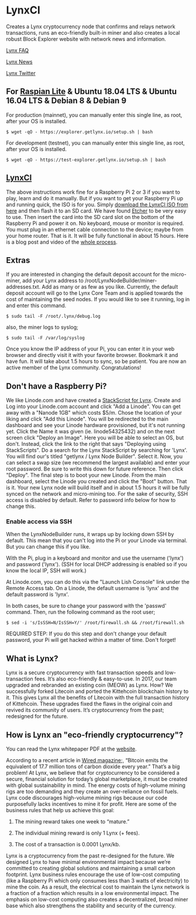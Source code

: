 # LynxCI
Creates a Lynx cryptocurrency node that confirms and relays network transactions, runs an eco-friendly built-in miner and also creates a local robust Block Explorer website with network news and information.

[Lynx FAQ](https://getlynx.io/faq/)

[Lynx News](https://getlynx.io/news/)

[Lynx Twitter](https://twitter.com/GetlynxIo)

## For [Raspian Lite](https://www.raspberrypi.org/downloads/raspbian/) & Ubuntu 18.04 LTS & Ubuntu 16.04 LTS & Debian 8 & Debian 9

For production (mainnet), you can manually enter this single line, as root, after your OS is installed.
```
$ wget -qO - https://explorer.getlynx.io/setup.sh | bash
```

For development (testnet), you can manually enter this single line, as root, after your OS is installed.
```
$ wget -qO - https://test-explorer.getlynx.io/setup.sh | bash
```

## [LynxCI](http://cdn.getlynx.io/LynxCI.tar.gz)

The above instructions work fine for a Raspberry Pi 2 or 3 if you want to play, learn and do it manually. But if you want to get your Raspberry Pi up and running quick, the ISO is for you. Simply [download the LynxCI ISO from here](https://getlynx.io/downloads/) and then flash it to an SD card. We have found [Etcher](https://etcher.io) to be very easy to use. Then insert the card into the SD card slot on the bottom of the Raspberry Pi and power it on. No keyboard, mouse or monitor is required. You must plug in an ethernet cable connection to the device; maybe from your home router. That is it. It will be fully functional in about 15 hours. Here is a blog post and video of the [whole process](https://getlynx.io/can-non-techies-mine-lynx-crypto/).

## Extras

If you are interested in changing the default deposit account for the micro-miner, add your Lynx address to /root/LynxNodeBuilder/miner-addresses.txt. Add as many or as few as you like. Currently, the default deposit account will go to the Lynx Core Team and is applied towards the cost of maintaining the seed nodes. If you would like to see it running, log in and enter this command.

```
$ sudo tail -F /root/.lynx/debug.log
```

also, the miner logs to syslog;

```
$ sudo tail -F /var/log/syslog
```

Once you know the IP address of your Pi, you can enter it in your web browser and directly visit it with your favorite browser. Bookmark it and have fun. It will take about 1.5 hours to sync, so be patient. You are now an active member of the Lynx community. Congratulations!

## Don't have a Raspberry Pi?

We like Linode.com and have created a [StackScript for Lynx](https://www.linode.com/stackscripts/view/277281). Create and Log into your Linode.com account and click "Add a Linode". You can get away with a "Nanode 1GB" which costs $5/m. Chose the location of your liking and click "Add this Linode". You will be redirected to the main dashboard and see your Linode hardware provisioned, but it's not running yet. Click the Name it was given (ie. linode54325432) and on the next screen click "Deploy an Image". Here you will be able to select an OS, but don't. Instead, click the link to the right that says "Deploying using StackScripts". Do a search for the Lynx StackScript by searching for 'Lynx'. You will find our's titled "getlynx / Lynx Node Builder". Select it. Now, you can select a swap size (we recommend the largest available) and enter your root password. Be sure to write this down for future reference. Then click "Deploy". The final step is to boot your new Linode. From the main dashboard, select the Linode you created and click the "Boot" button. That is it. Your new Lynx node will build itself and in about 1.5 hours it will be fully synced on the network and micro-mining too. For the sake of security, SSH access is disabled by default. Refer to password info below for how to change this.

### Enable access via SSH

When the LynxNodeBuilder runs, it wraps up by locking down SSH by default. This mean that you can't log into the Pi or your Linode via terminal. But you can change this if you like. 

With the Pi, plug in a keyboard and monitor and use the username ('lynx') and password ('lynx'). (SSH for local DHCP addressing is enabled so if you know the local IP, SSH will work.)

At Linode.com, you can do this via the "Launch Lish Console" link under the Remote Access tab. On a Linode, the default username is 'lynx' and the default password is 'lynx'.

In both cases, be sure to change your password with the 'passwd' command. Then, run the following command as the root user;

```
$ sed -i 's/IsSSH=N/IsSSH=Y/' /root/firewall.sh && /root/firewall.sh
```

REQUIRED STEP: If you do this step and don't change your default password, your Pi will get hacked within a matter of time. Don't forget!

## What is Lynx?

Lynx is a secure cryptocurrency with fast transaction speeds and low-transaction fees. It’s also eco-friendly & easy-to-use. In 2017, our team upgraded and rebranded an existing coin (MEOW) as Lynx. How? We successfully forked Litecoin and ported the Kittehcoin blockchain history to it. This gives Lynx all the benefits of Litecoin with the full transaction history of Kittehcoin. These upgrades fixed the flaws in the original coin and revived its community of users. It’s cryptocurrency from the past; redesigned for the future.

## How is Lynx an "eco-friendly cryptocurrency"?

You can read the Lynx whitepaper PDF at the [website](https://getlynx.io).

According to a recent article in [Wired magazine](https://www.wired.com/story/bitcoin-global-warming/);, “Bitcoin emits the equivalent of 17.7 million tons of carbon dioxide every year.” That’s a big problem! At Lynx, we believe that for cryptocurrency to be considered a secure, financial solution for today’s global marketplace, it must be created with global sustainability in mind. The energy costs of high-volume mining rigs are too demanding and they create an over-reliance on fossil fuels. Lynx code discourages high-volume mining rigs because our code purposefully lacks incentives to mine it for profit. Here are some of the business rules that help us achieve this goal:

1. The mining reward takes one week to “mature.”

2. The individual mining reward is only 1 Lynx (+ fees).

3. The cost of a transaction is 0.0001 Lynx/kb.

Lynx is a cryptocurrency from the past re-designed for the future. We designed Lynx to have minimal environmental impact because we’re committed to creating global solutions and maintaining a small carbon footprint. Lynx business rules encourage the use of low-cost computing (like a Raspberry Pi which only consumes less than 3 watts of electricity) to mine the coin. As a result, the electrical cost to maintain the Lynx network is a fraction of a fraction which results in a low environmental impact. The emphasis on low-cost computing also creates a decentralized, broad miner base which also strengthens the stability and security of the currency.

